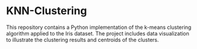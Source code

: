# KNN-Clustering
This repository contains a Python implementation of the k-means clustering algorithm applied to the Iris dataset. The project includes data visualization to illustrate the clustering results and centroids of the clusters.
